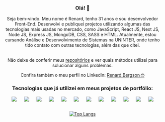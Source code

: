<div align="center">

### Olá! 👋
<p>Seja bem-vindo. Meu nome é Renard, tenho 31 anos e sou desenvolvedor Front-End. Desenvolvi e publiquei projetos utilizando algumas das tecnologias mais usadas no mercado, como JavaScript, React JS, Next JS, Node JS, Express JS, MongoDB, CSS, SASS e HTML. Atualmente, estou cursando Análise e Desenvolvimento de Sistemas na UNINTER, onde tenho tido contato com outras tecnologias, além das que citei.</p>

<br> Não deixe de conferir meus [repositórios](https://github.com/renardbergson?tab=repositories) e ver quais métodos utilizei para solucionar alguns problemas. </p>

Confira também o meu perfil no LinkedIn: [Renard Bergson 🤓](https://www.linkedin.com/in/renardbergson)

### Tecnologias que já utilizei em meus projetos de portfólio:

<div style="display: flex; justify-content: space-evenly;">
  <img src="https://img.shields.io/badge/HTML5-E34F26?style=for-the-badge&logo=html5&logoColor=white">

  <img src="https://img.shields.io/badge/CSS-239120?&style=for-the-badge&logo=css3&logoColor=white">

  <img src="https://img.shields.io/badge/Sass-CC6699?style=for-the-badge&logo=sass&logoColor=white">

  <img src="https://img.shields.io/badge/JavaScript-F7DF1E?style=for-the-badge&logo=javascript&logoColor=black">

  <img src="https://img.shields.io/badge/React-20232A?style=for-the-badge&logo=react&logoColor=61DAFB">
  
  <img src="https://img.shields.io/badge/Next-black?style=for-the-badge&logo=next.js&logoColor=white">
  
  <img src="https://img.shields.io/badge/Node.js-43853D?style=for-the-badge&logo=node.js&logoColor=white">
  
  <img src="https://img.shields.io/badge/Express.js-404D59?style=for-the-badge">

  <img src="https://img.shields.io/badge/python-3670A0?style=for-the-badge&logo=python&logoColor=ffdd54">

  <img src="https://img.shields.io/badge/Java-ED8B00?style=for-the-badge&logo=openjdk&logoColor=white">
  
  <img src="https://img.shields.io/badge/GIT-E44C30?style=for-the-badge&logo=git&logoColor=white">
  
  <img src="https://img.shields.io/badge/GitHub-100000?style=for-the-badge&logo=github&logoColor=white">
</div>
  
  <br>
  
  [![Top Langs](https://github-readme-stats.vercel.app/api/top-langs/?username=renardbergson&layout=compact&theme=radical)](https://github.com/anuraghazra/github-readme-stats)
  
</div>
